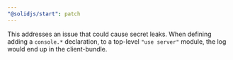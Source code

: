 ```yaml
---
"@solidjs/start": patch
---
```


This addresses an issue that could cause secret leaks.
When defining adding a `console.*` declaration, to a top-level `"use server"` module, the log would end up in the client-bundle.
